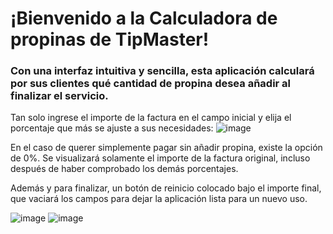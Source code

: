 # ¡Bienvenido a la Calculadora de propinas de TipMaster!

### Con una interfaz intuitiva y sencilla, esta aplicación calculará por sus clientes qué cantidad de propina desea añadir al finalizar el servicio.

Tan solo ingrese el importe de la factura en el campo inicial y elija el porcentaje que más se ajuste a sus necesidades:
![image](https://github.com/Paatx/EntornosDesarrollo/assets/154462285/8a8d679a-738d-46e4-9790-ec91720be290)

En el caso de querer simplemente pagar sin añadir propina, existe la opción de 0%. Se visualizará solamente el importe de la factura original, incluso después de haber comprobado los demás porcentajes.

Además y para finalizar, un botón de reinicio colocado bajo el importe final, que vaciará los campos para dejar la aplicación lista para un nuevo uso.

![image](https://github.com/Paatx/EntornosDesarrollo/assets/154462285/41893f12-cd1d-4981-8a75-c5b6b8b37dc0)            ![image](https://github.com/Paatx/EntornosDesarrollo/assets/154462285/04bc20ed-93bb-425c-b172-d1e4ed51718f)




